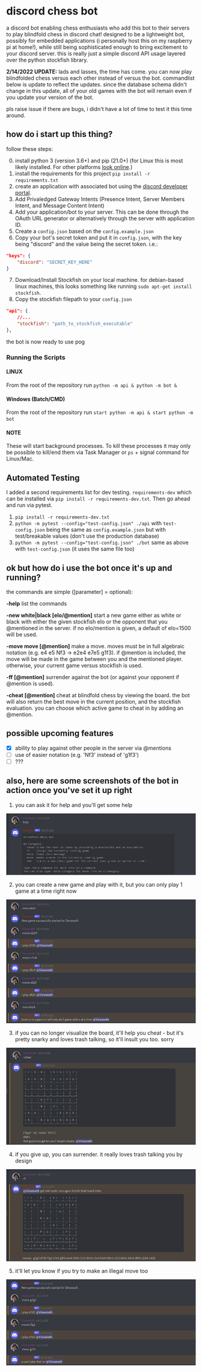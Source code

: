 # discord chess bot
a discord bot enabling chess enthusiasts who add this bot to their servers to play blindfold chess in discord chat! designed to be a lightweight bot, possibly for embedded applications (i personally host this on my raspberry pi at home!), while still being sophisticated enough to bring excitement to your discord server. this is really just a simple discord API usage layered over the python stockfish library.

**2/14/2022 UPDATE:**
lads and lasses, the time has come. you can now play blindfolded chess versus each other instead of versus the bot. commandlist below is update to reflect the updates. since the database schema didn't change in this update, all of your old games with the bot will remain even if you update your version of the bot.

pls raise issue if there are bugs, i didn't have a lot of time to test it this time around.

## how do i start up this thing?
follow these steps:

0. install python 3 (version 3.6+) and pip (21.0+) (for Linux this is most likely installed. For other platforms [look online](https://www.python.org/downloads/).)
1. install the requirements for this project `pip install -r requirements.txt`
2. create an application with associated bot using the [discord developer portal](https://discord.com/developers/applications).
3. Add Privaledged Gateway Intents (Presence Intent, Server Members Intent, and Message Content Intent)
4. Add your application/bot to your server. This can be done through the OAuth URL generator or alternatively through the server with application ID.
5. Create a `config.json` based on the `config.example.json`
6. Copy your bot's secret token and put it in `config.json`, with the key being "discord" and the value being the secret token. i.e.:
```json
"keys": {
    "discord": "SECRET_KEY_HERE" 
}
```
7. Download/Install Stockfish on your local machine. for debian-based linux machines, this looks something like running `sudo apt-get install stockfish`.
8. Copy the stockfish filepath to your `config.json`
```json
"api": {
    //...
    "stockfish": "path_to_stockfish_executable"
},
```

the bot is now ready to use pog

### Running the Scripts
#### LINUX
From the root of the repository run `python -m api & python -m bot &`
#### Windows (Batch/CMD)
From the root of the repository run `start python -m api & start python -m bot`
#### NOTE
These will start background processes. To kill these processes it may only be possible to kill/end them via Task Manager or `ps` + signal command for Linux/Mac.

## Automated Testing
I added a second requirements list for dev testing. `requirements-dev` which can be installed via `pip install -r requirements-dev.txt`. Then go ahead and run via pytest.

1. `pip install -r requirements-dev.txt`
2. `python -m pytest --config="test-config.json" ./api` with `test-config.json` being the same as `config.example.json` but with test/breakable values (don't use the production database)
3. `python -m pytest --config="test-config.json" ./bot` same as above with `test-config.json` (it uses the same file too)

## ok but how do i use the bot once it's up and running?
the commands are simple ([parameter] = optional):

**-help**   list the commands

**-new white|black [elo/@mention]**  start a new game either as white or black with either the given stockfish elo or the opponent that you @mentioned in the server. if no elo/mention is given, a default of elo=1500 will be used.

**-move move [@mention]**    make a move. moves must be in full algebraic notation (e.g. e4 e5 Nf3 -> e2e4 e7e5 g1f3). if @mention is included, the move will be made in the game between you and the mentioned player. otherwise, your current game versus stockfish is used.

**-ff [@mention]** surrender against the bot (or against your opponent if @mention is used).

**-cheat [@mention]**  cheat at blindfold chess by viewing the board. the bot will also return the best move in the current position, and the stockfish evaluation. you can choose which active game to cheat in by adding an @mention.


## possible upcoming features
- [x] ability to play against other people in the server via @mentions
- [ ] use of easier notation (e.g. 'Nf3' instead of 'g1f3')
- [ ] ???

## also, here are some screenshots of the bot in action once you've set it up right

1. you can ask it for help and you'll get some help

![help](https://github.com/Derposoft/discord-chess-bot/blob/main/images/1-help.png?raw=true)

2. you can create a new game and play with it, but you can only play 1 game at a time right now

![new game](https://github.com/Derposoft/discord-chess-bot/blob/main/images/2-new_game.png)

3. if you can no longer visualize the board, it'll help you cheat - but it's pretty snarky and loves trash talking, so it'll insult you too. sorry

![cheat](https://github.com/Derposoft/discord-chess-bot/blob/main/images/3-cheat.png)

4. if you give up, you can surrender. it really loves trash talking you by design

![help](https://github.com/Derposoft/discord-chess-bot/blob/main/images/4-ff.png)

5. it'll let you know if you try to make an illegal move too

![illegal move](https://github.com/Derposoft/discord-chess-bot/blob/main/images/5-illegal_move.png)

